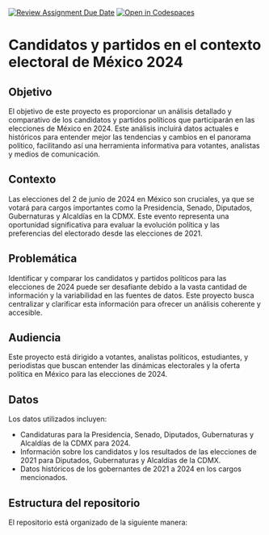 [![Review Assignment Due Date](https://classroom.github.com/assets/deadline-readme-button-24ddc0f5d75046c5622901739e7c5dd533143b0c8e959d652212380cedb1ea36.svg)](https://classroom.github.com/a/RaHFgFqk)
[![Open in Codespaces](https://classroom.github.com/assets/launch-codespace-7f7980b617ed060a017424585567c406b6ee15c891e84e1186181d67ecf80aa0.svg)](https://classroom.github.com/open-in-codespaces?assignment_repo_id=14999688)

# Candidatos y partidos en el contexto electoral de México 2024

## Objetivo
El objetivo de este proyecto es proporcionar un análisis detallado y comparativo de los candidatos y partidos políticos que participarán en las elecciones de México en 2024. Este análisis incluirá datos actuales e históricos para entender mejor las tendencias y cambios en el panorama político, facilitando así una herramienta informativa para votantes, analistas y medios de comunicación.

## Contexto
Las elecciones del 2 de junio de 2024 en México son cruciales, ya que se votará para cargos importantes como la Presidencia, Senado, Diputados, Gubernaturas y Alcaldías en la CDMX. Este evento representa una oportunidad significativa para evaluar la evolución política y las preferencias del electorado desde las elecciones de 2021.

## Problemática
Identificar y comparar los candidatos y partidos políticos para las elecciones de 2024 puede ser desafiante debido a la vasta cantidad de información y la variabilidad en las fuentes de datos. Este proyecto busca centralizar y clarificar esta información para ofrecer un análisis coherente y accesible.

## Audiencia
Este proyecto está dirigido a votantes, analistas políticos, estudiantes, y periodistas que buscan entender las dinámicas electorales y la oferta política en México para las elecciones de 2024.

## Datos
Los datos utilizados incluyen:
- Candidaturas para la Presidencia, Senado, Diputados, Gubernaturas y Alcaldías de la CDMX para 2024.
- Información sobre los candidatos y los resultados de las elecciones de 2021 para Diputados, Gubernaturas y Alcaldías de la CDMX.
- Datos históricos de los gobernantes de 2021 a 2024 en los cargos mencionados.

## Estructura del repositorio
El repositorio está organizado de la siguiente manera:


